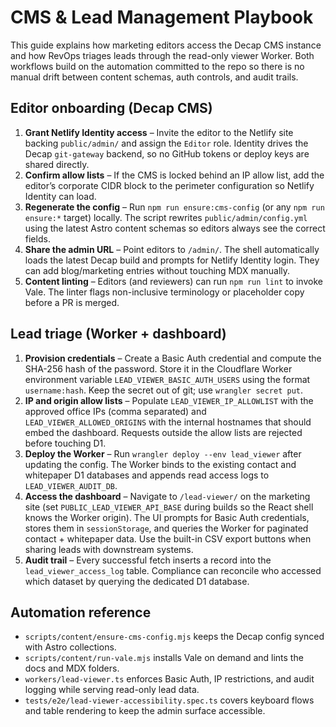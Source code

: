 # CMS & Lead Management Playbook

This guide explains how marketing editors access the Decap CMS instance and how
RevOps triages leads through the read-only viewer Worker. Both workflows build
on the automation committed to the repo so there is no manual drift between
content schemas, auth controls, and audit trails.

## Editor onboarding (Decap CMS)

1. **Grant Netlify Identity access** – Invite the editor to the Netlify site
   backing `public/admin/` and assign the `Editor` role. Identity drives the
   Decap `git-gateway` backend, so no GitHub tokens or deploy keys are shared
   directly.
2. **Confirm allow lists** – If the CMS is locked behind an IP allow list, add
   the editor’s corporate CIDR block to the perimeter configuration so Netlify
   Identity can load.
3. **Regenerate the config** – Run `npm run ensure:cms-config` (or any
   `npm run ensure:*` target) locally. The script rewrites
   `public/admin/config.yml` using the latest Astro content schemas so editors
   always see the correct fields.
4. **Share the admin URL** – Point editors to `/admin/`. The shell automatically
   loads the latest Decap build and prompts for Netlify Identity login. They can
   add blog/marketing entries without touching MDX manually.
5. **Content linting** – Editors (and reviewers) can run `npm run lint` to invoke
   Vale. The linter flags non-inclusive terminology or placeholder copy before a
   PR is merged.

## Lead triage (Worker + dashboard)

1. **Provision credentials** – Create a Basic Auth credential and compute the
   SHA-256 hash of the password. Store it in the Cloudflare Worker environment
   variable `LEAD_VIEWER_BASIC_AUTH_USERS` using the format
   `username:hash`. Keep the secret out of git; use `wrangler secret put`.
2. **IP and origin allow lists** – Populate `LEAD_VIEWER_IP_ALLOWLIST` with the
   approved office IPs (comma separated) and `LEAD_VIEWER_ALLOWED_ORIGINS` with
   the internal hostnames that should embed the dashboard. Requests outside the
   allow lists are rejected before touching D1.
3. **Deploy the Worker** – Run `wrangler deploy --env lead_viewer` after updating
   the config. The Worker binds to the existing contact and whitepaper D1
   databases and appends read access logs to `LEAD_VIEWER_AUDIT_DB`.
4. **Access the dashboard** – Navigate to `/lead-viewer/` on the marketing site
   (set `PUBLIC_LEAD_VIEWER_API_BASE` during builds so the React shell knows the
   Worker origin). The UI prompts for Basic Auth credentials, stores them in
   `sessionStorage`, and queries the Worker for paginated contact + whitepaper
   data. Use the built-in CSV export buttons when sharing leads with downstream
   systems.
5. **Audit trail** – Every successful fetch inserts a record into the
   `lead_viewer_access_log` table. Compliance can reconcile who accessed which
   dataset by querying the dedicated D1 database.

## Automation reference

- `scripts/content/ensure-cms-config.mjs` keeps the Decap config synced with
  Astro collections.
- `scripts/content/run-vale.mjs` installs Vale on demand and lints the docs and
  MDX folders.
- `workers/lead-viewer.ts` enforces Basic Auth, IP restrictions, and audit
  logging while serving read-only lead data.
- `tests/e2e/lead-viewer-accessibility.spec.ts` covers keyboard flows and table
  rendering to keep the admin surface accessible.
